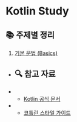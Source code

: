 # Kotlin Study

## 📚 주제별 정리


1. [기본 문법 (Basics)](docs/topics/kotlin/concepts/1.Basics.kotlin.md)
    
[//]: # (2. [기본 타입 &#40;Types&#41;]&#40;docs/topics/kotlin/concepts/2.Types.md&#41;[작성중])

[//]: # (- 3. [제어 흐름 &#40;Control Flow&#41;]&#40;docs/topics/concepts/3.ControlFlow.md&#41;)

[//]: # (- 4. [패키지와 임포트 &#40;Packages and Imports&#41;]&#40;docs/topics/concepts/4.PackagesAndImports.md&#41;)

[//]: # (- 5. [클래스와 객체 &#40;Classes and Objects&#41;]&#40;docs/topics/concepts/5.ClassesAndObjects.md&#41;)

[//]: # (- 6. [함수 &#40;Functions&#41;]&#40;docs/topics/concepts/6.Functions.md&#41;)

[//]: # (- 7. [널 안정성 &#40;Null Safety&#41;]&#40;docs/topics/concepts/7.NullSafety.md&#41;)

[//]: # (- 8. [동등성 &#40;Equality&#41;]&#40;docs/topics/concepts/8.Equality.md&#41;)

[//]: # (- 9. [this 표현식 &#40;This Expressions&#41;]&#40;docs/topics/concepts/9.ThisExpressions.md&#41;)

[//]: # (- 10. [비동기 프로그래밍 &#40;Asynchronous Programming&#41;]&#40;docs/topics/concepts/10.Asynchronous.md&#41;)

[//]: # (- 11. [코루틴 &#40;Coroutines&#41;]&#40;docs/topics/concepts/11.Croutines.md&#41;)

[//]: # (- 12. [애노테이션 &#40;Annotations&#41;]&#40;docs/topics/concepts/12.Annotations.md&#41;)

[//]: # (- 13. [구조 분해 선언 &#40;Destructuring Declarations&#41;]&#40;docs/topics/concepts/13.DestructuringDeclarations.md&#41;)

[//]: # (- 14. [리플렉션 &#40;Reflection&#41;]&#40;docs/topics/concepts/14.Reflection.md&#41;)
    
- ## 🔍 참고 자료
- - [Kotlin 공식 문서](https://kotlinlang.org/docs/basic-syntax.html)
- - [코틀린 스타일 가이드](https://kotlinlang.org/docs/coding-conventions.html)